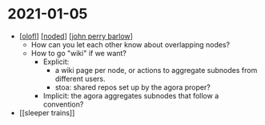 # 2021-01-05

- [[olofl]] [[noded]] [[john perry barlow]] 
  - How can you let each other know about overlapping nodes?
  - How to go "wiki" if we want?
    - Explicit: 
      - a wiki page per node, or actions to aggregate subnodes from different users.
      - stoa: shared repos set up by the agora proper?
    - Implicit: the agora aggregates subnodes that follow a convention?
- [[sleeper trains]]

[//begin]: # "Autogenerated link references for markdown compatibility"
[olofl]: ../olofl "Olofl"
[noded]: ../noded "Noded"
[john perry barlow]: ../john-perry-barlow "John Perry Barlow"
[//end]: # "Autogenerated link references"